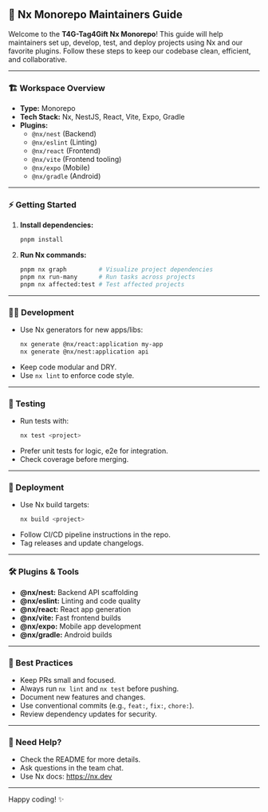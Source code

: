 ## 🚀 Nx Monorepo Maintainers Guide

Welcome to the **T4G-Tag4Gift Nx Monorepo**! This guide will help maintainers set up, develop, test, and deploy projects using Nx and our favorite plugins. Follow these steps to keep our codebase clean, efficient, and collaborative. 

---

### 🏗️ Workspace Overview
- **Type:** Monorepo
- **Tech Stack:** Nx, NestJS, React, Vite, Expo, Gradle
- **Plugins:**
  - `@nx/nest` (Backend)
  - `@nx/eslint` (Linting)
  - `@nx/react` (Frontend)
  - `@nx/vite` (Frontend tooling)
  - `@nx/expo` (Mobile)
  - `@nx/gradle` (Android)

---

### ⚡️ Getting Started
1. **Install dependencies:**
   ```bash
   pnpm install
   ```
2. **Run Nx commands:**
   ```bash
   pnpm nx graph         # Visualize project dependencies
   pnpm nx run-many      # Run tasks across projects
   pnpm nx affected:test # Test affected projects
   ```

---

### 🧑‍💻 Development
- Use Nx generators for new apps/libs:
  ```bash
  nx generate @nx/react:application my-app
  nx generate @nx/nest:application api
  ```
- Keep code modular and DRY.
- Use `nx lint` to enforce code style.

---

### 🧪 Testing
- Run tests with:
  ```bash
  nx test <project>
  ```
- Prefer unit tests for logic, e2e for integration.
- Check coverage before merging.

---

### 🚚 Deployment
- Use Nx build targets:
  ```bash
  nx build <project>
  ```
- Follow CI/CD pipeline instructions in the repo.
- Tag releases and update changelogs.

---

### 🛠️ Plugins & Tools
- **@nx/nest:** Backend API scaffolding
- **@nx/eslint:** Linting and code quality
- **@nx/react:** React app generation
- **@nx/vite:** Fast frontend builds
- **@nx/expo:** Mobile app development
- **@nx/gradle:** Android builds

---

### 🌟 Best Practices
- Keep PRs small and focused.
- Always run `nx lint` and `nx test` before pushing.
- Document new features and changes.
- Use conventional commits (e.g., `feat:`, `fix:`, `chore:`).
- Review dependency updates for security.

---

### 💬 Need Help?
- Check the README for more details.
- Ask questions in the team chat.
- Use Nx docs: https://nx.dev

---

Happy coding! ✨
